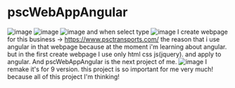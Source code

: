 # pscWebAppAngular 
![image](https://user-images.githubusercontent.com/63914959/133029063-25bd7196-e7a4-4ea9-aec2-3be9109f8028.png)
![image](https://user-images.githubusercontent.com/63914959/133027712-0e2f7426-df64-420a-953d-a26eda5ace87.png)
![image](https://user-images.githubusercontent.com/63914959/133027757-cf68f68c-1643-46df-8f3d-0812091d2b9a.png)
and when select type
![image](https://user-images.githubusercontent.com/63914959/133027800-504dd139-ccd4-43ef-80a4-79495509d307.png)
I create webpage for this business -> https://www.psctransports.com/
the reason that i use angular in that webpage because at the moment i'm learning about angular.
but in the first create webpage I use only html css js(jquery). and apply to angular.
And pscWebAppAngular is the next project of me.
![image](https://user-images.githubusercontent.com/63914959/133028571-53b5f6d9-d330-4138-83d8-4de2783542c0.png)
I remake it's for 9 version.
this project is so important for me very much!
because all of this project I'm thinking!
